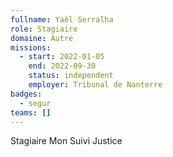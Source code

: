 ```yaml
---
fullname: Yaël Serralha
role: Stagiaire
domaine: Autre
missions:
  - start: 2022-01-05
    end: 2022-09-30
    status: independent
    employer: Tribunal de Nanterre
badges:
  - segur
teams: []
---
```

Stagiaire Mon Suivi Justice